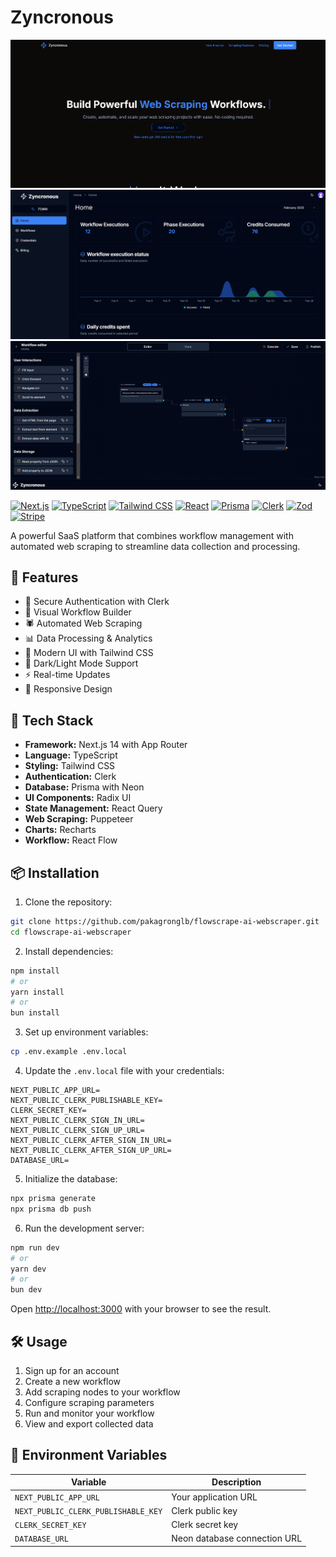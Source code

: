 # Zyncronous

![home](./home.png)
![billing](./billing.png)
![workflow](./workflow.png)

[![Next.js](https://img.shields.io/badge/Next.js-14.2.5-black?style=for-the-badge&logo=next.js)](https://nextjs.org/)
[![TypeScript](https://img.shields.io/badge/TypeScript-5.7.3-blue?style=for-the-badge&logo=typescript)](https://www.typescriptlang.org/)
[![Tailwind CSS](https://img.shields.io/badge/Tailwind_CSS-3.4.1-38B2AC?style=for-the-badge&logo=tailwind-css)](https://tailwindcss.com/)
[![React](https://img.shields.io/badge/React-18-61DAFB?style=for-the-badge&logo=react)](https://reactjs.org/)
[![Prisma](https://img.shields.io/badge/Prisma-5.22.0-2D3748?style=for-the-badge&logo=prisma)](https://www.prisma.io/)
[![Clerk](https://img.shields.io/badge/Clerk-Auth-4B32C3?style=for-the-badge&logo=clerk)](https://clerk.com/)
[![Zod](https://img.shields.io/badge/Zod-3.23.8-DCB0FF?style=for-the-badge)](https://zod.dev/)
[![Stripe](https://img.shields.io/badge/Stripe-17.6.0-6772E5?style=for-the-badge&logo=stripe)](https://stripe.com)

A powerful SaaS platform that combines workflow management with automated web scraping to streamline data collection and processing.

## 🌟 Features

- 🔐 Secure Authentication with Clerk
- 🔄 Visual Workflow Builder
- 🕷️ Automated Web Scraping
- 📊 Data Processing & Analytics
- 🎨 Modern UI with Tailwind CSS
- 🌙 Dark/Light Mode Support
- ⚡ Real-time Updates
- 📱 Responsive Design

## 🚀 Tech Stack

- **Framework:** Next.js 14 with App Router
- **Language:** TypeScript
- **Styling:** Tailwind CSS
- **Authentication:** Clerk
- **Database:** Prisma with Neon
- **UI Components:** Radix UI
- **State Management:** React Query
- **Web Scraping:** Puppeteer
- **Charts:** Recharts
- **Workflow:** React Flow

## 📦 Installation

1. Clone the repository:
```bash
git clone https://github.com/pakagronglb/flowscrape-ai-webscraper.git
cd flowscrape-ai-webscraper
```

2. Install dependencies:
```bash
npm install
# or
yarn install
# or
bun install
```

3. Set up environment variables:
```bash
cp .env.example .env.local
```

4. Update the `.env.local` file with your credentials:
```env
NEXT_PUBLIC_APP_URL=
NEXT_PUBLIC_CLERK_PUBLISHABLE_KEY=
CLERK_SECRET_KEY=
NEXT_PUBLIC_CLERK_SIGN_IN_URL=
NEXT_PUBLIC_CLERK_SIGN_UP_URL=
NEXT_PUBLIC_CLERK_AFTER_SIGN_IN_URL=
NEXT_PUBLIC_CLERK_AFTER_SIGN_UP_URL=
DATABASE_URL=
```

5. Initialize the database:
```bash
npx prisma generate
npx prisma db push
```

6. Run the development server:
```bash
npm run dev
# or
yarn dev
# or
bun dev
```

Open [http://localhost:3000](http://localhost:3000) with your browser to see the result.

## 🛠️ Usage

1. Sign up for an account
2. Create a new workflow
3. Add scraping nodes to your workflow
4. Configure scraping parameters
5. Run and monitor your workflow
6. View and export collected data

## 📝 Environment Variables

| Variable | Description |
|----------|-------------|
| `NEXT_PUBLIC_APP_URL` | Your application URL |
| `NEXT_PUBLIC_CLERK_PUBLISHABLE_KEY` | Clerk public key |
| `CLERK_SECRET_KEY` | Clerk secret key |
| `DATABASE_URL` | Neon database connection URL |


